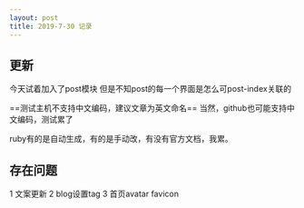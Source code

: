 ```yaml
---
layout: post
title: 2019-7-30 记录
---
```





## 更新
今天试着加入了post模块
但是不知post的每一个界面是怎么可post-index关联的

==测试主机不支持中文编码，建议文章为英文命名==
当然，github也可能支持中文编码，测试累了

ruby有的是自动生成，有的是手动改，有没有官方文档，我累。

## 存在问题
1 文案更新
2 blog设置tag
3 首页avatar favicon
